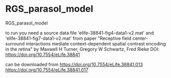 # RGS_parasol_model
RGS_parasol_model

to run you need a source data file 'elife-38841-fig4-data1-v2.mat' and 'elife-38841-fig7-data1-v2.mat' from paper "Receptive field center-surround interactions mediate context-dependent spatial contrast encoding in the retina" by Maxwell H Turner, Gregory W Schwartz, Fred Rieke DOI: https://doi.org/10.7554/eLife.38841

can be downloaded from 
https://doi.org/10.7554/eLife.38841.013  
https://doi.org/10.7554/eLife.38841.017
